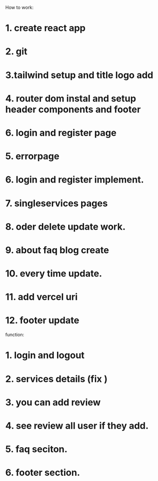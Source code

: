 
How to work:
# 1. create react app
# 2. git 
# 3.tailwind setup and title logo add
# 4. router dom instal and setup header components and footer
# 6. login and register page
# 5. errorpage
# 6. login and register implement.
# 7. singleservices pages 
# 8. oder delete update work.
# 9. about faq blog create 
# 10. every time update.
# 11. add vercel uri
# 12. footer update

function:
# 1. login and logout 
# 2. services details (fix )
# 3. you can add review
# 4. see review all user if they add.
# 5. faq seciton.
# 6. footer section.

